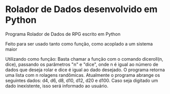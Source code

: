 # Rolador de Dados desenvolvido em Python
Programa Rolador de Dados de RPG escrito em Python

Feito para ser usado tanto como função, como acoplado a um sistema maior

Utilizando como função:
Basta chamar a função com o comando diceroll(n, dice), passando os parâmetros "n" e "dice", 
onde n é igual ao número de dados que deseja rolar e dice é igual ao dado desejado. 
O programa retorna uma lista com n rolagens randômicas.
Atualmente o programa abrange os seguintes dados: d4, d6, d8, d10, d12, d20 e d100.
Caso seja digitado um dado inexistente, isso será informado ao usuário.
